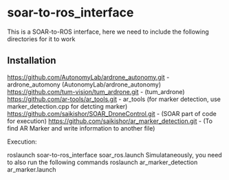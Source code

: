 # soar-to-ros_interface

This is a SOAR-to-ROS interface, here we need to include the following directories for it to work

## Installation

https://github.com/AutonomyLab/ardrone_autonomy.git - ardrone_automony (AutonomyLab/ardrone_autonomy)
https://github.com/tum-vision/tum_ardrone.git - (tum_ardrone)
https://github.com/ar-tools/ar_tools.git - ar_tools (for marker detection, use marker_detection.cpp for detcting marker)
https://github.com/saikishor/SOAR_DroneControl.git - (SOAR part of code for execution)
https://github.com/saikishor/ar_marker_detection.git - (To find AR Marker and write information to another file)


Execution:

roslaunch soar-to-ros_interface soar_ros.launch
Simulataneously, you need to also run the following commands
roslaunch ar_marker_detection ar_marker.launch

